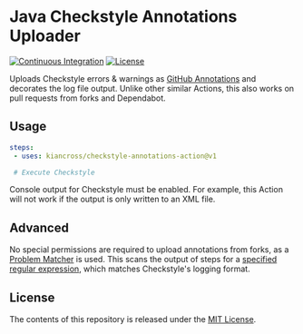 # Java Checkstyle Annotations Uploader

[![Continuous Integration](https://github.com/kiancross/checkstyle-annotations-action/actions/workflows/continous-integration.yml/badge.svg?event=push)](https://github.com/kiancross/checkstyle-annotations-action/actions/workflows/continous-integration.yml)
[![License](https://img.shields.io/github/license/kiancross/checkstyle-annotations-action)](https://github.com/kiancross/checkstyle-annotations-action/blob/master/LICENSE)

Uploads Checkstyle errors & warnings as [GitHub Annotations](https://docs.github.com/en/rest/reference/checks#list-check-run-annotations)
and decorates the log file output. Unlike other similar Actions, this
also works on pull requests from forks and Dependabot.

## Usage

```yaml
steps:
 - uses: kiancross/checkstyle-annotations-action@v1

 # Execute Checkstyle
```

Console output for Checkstyle must be enabled. For example, this
Action will not work if the output is only written to an XML file.

## Advanced

No special permissions are required to upload annotations from
forks, as a [Problem Matcher](https://github.com/actions/toolkit/blob/master/docs/problem-matchers.md)
is used. This scans the output of steps for a [specified regular expression](https://github.com/kiancross/checkstyle-annotations-action/blob/master/problem-matcher.json),
which matches Checkstyle's logging format.

## License

The contents of this repository is released under the [MIT License](https://github.com/kiancross/checkstyle-annotations-action/blob/master/LICENSE).
